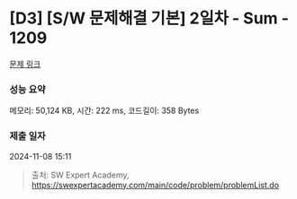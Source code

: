 # [D3] [S/W 문제해결 기본] 2일차 - Sum - 1209 

[문제 링크](https://swexpertacademy.com/main/code/problem/problemDetail.do?contestProbId=AV13_BWKACUCFAYh) 

### 성능 요약

메모리: 50,124 KB, 시간: 222 ms, 코드길이: 358 Bytes

### 제출 일자

2024-11-08 15:11



> 출처: SW Expert Academy, https://swexpertacademy.com/main/code/problem/problemList.do